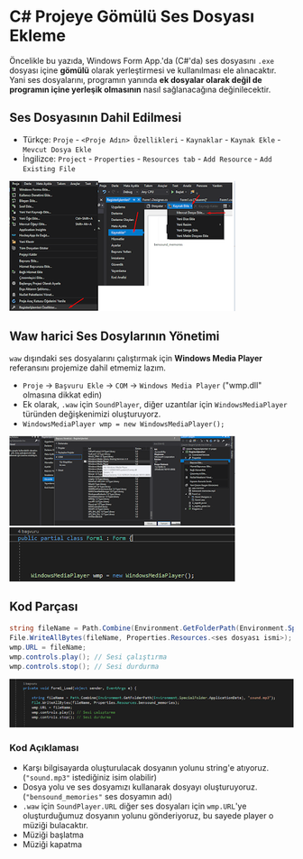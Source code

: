 # C# Projeye Gömülü Ses Dosyası Ekleme

Öncelikle bu yazıda, Windows Form App.'da (C#'da) ses dosyasını `.exe` dosyası içine **gömülü** olarak yerleştirmesi ve kullanılması ele alınacaktır. Yani ses dosyalarını, programın yanında **ek dosyalar olarak değil de programın içine yerleşik olmasının** nasıl sağlanacağına değinilecektir.

## Ses Dosyasının Dahil Edilmesi

- Türkçe: `Proje` -  `<Proje Adın> Özellikleri` - `Kaynaklar` - `Kaynak Ekle` - `Mevcut Dosya Ekle`
- İngilizce:  `Project` - `Properties`  - `Resources tab` -  `Add Resource` -  `Add Existing File`

![ses1](../../res/csharp_ses1.png)

## Waw harici Ses Dosylarının Yönetimi

`waw` dışındaki ses dosyalarını çalıştırmak için **Windows Media Player** referansını projemize dahil etmemiz lazım.

- `Proje` -> `Başvuru Ekle` -> `COM` -> `Windows Media Player` ("wmp.dll" olmasına dikkat edin)
- Ek olarak, `.waw` için `SoundPlayer`, diğer uzantılar için `WindowsMediaPlayer` türünden değişkenimizi oluşturuyorz.
- `WindowsMediaPlayer wmp = new WindowsMediaPlayer();`

![ses2](../../res/csharp_ses2.png)
![ses3](../../res/csharp_ses3.png)

## Kod Parçası

```c#
string fileName = Path.Combine(Environment.GetFolderPath(Environment.SpecialFolder.ApplicationData), "<istediğiniz isim>.<dosya uzantısı>");
File.WriteAllBytes(fileName, Properties.Resources.<ses dosyası ismi>);
wmp.URL = fileName;
wmp.controls.play(); // Sesi çalıştırma
wmp.controls.stop(); // Sesi durdurma
```

![ses4](../../res/csharp_ses4.png)

### Kod Açıklaması

- Karşı bilgisayarda oluşturulacak dosyanın yolunu string'e atıyoruz. (`"sound.mp3"` istediğiniz isim olabilir)
- Dosya yolu ve ses dosyamızı kullanarak dosyayı oluşturuyoruz. (`"bensound_memories"` ses dosyamın adı)
- `.waw` için `SoundPlayer.URL` diğer ses dosyaları için `wmp.URL`'ye oluşturduğumuz dosyanın yolunu gönderiyoruz, bu sayede player o müziği bulacaktır.
- Müziği başlatma
- Müziği kapatma
